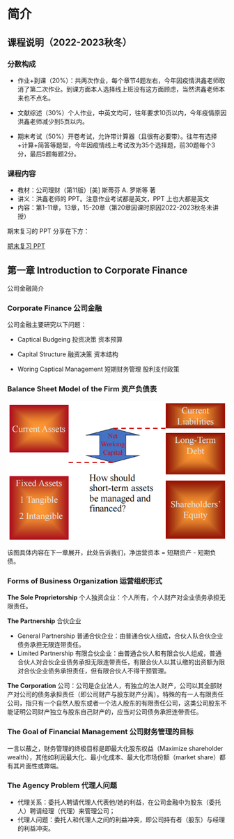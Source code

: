 # 简介

## 课程说明（2022-2023秋冬）

### 分数构成

* 作业+到课（20%）：共两次作业，每个章节4题左右，今年因疫情洪鑫老师取消了第二次作业。到课方面本人选择线上班没有这方面顾虑，当然洪鑫老师本来也不点名。
* 文献综述（30%）个人作业，中英文均可，往年要求10页以内，今年疫情原因洪鑫老师减少到5页以内。

* 期末考试（50%）开卷考试，允许带计算器（且很有必要带）。往年有选择+计算+简答等题型，今年因疫情线上考试改为35个选择题，前30题每个3分，最后5题每题2分。

### 课程内容

* 教材：公司理财（第11版）[美] 斯蒂芬 A. 罗斯等 著
* 讲义：洪鑫老师的 PPT。注意作业考试都是英文，PPT 上也大都是英文
* 内容：第1-11章，13章，15-20章（第20章因课时原因2022-2023秋冬未讲授）

期末复习的 PPT 分享在下方：

<a href="https://github.com/yhwu-is/Notes/raw/main/docs/finance/corporate/assets/Corporate%20Finance%20Exam%20Review%20Fall%202022.pdf" download="文件名.txt">期末复习 PPT</a>

## 第一章 Introduction to Corporate Finance 

公司金融简介

### Corporate  Finance 公司金融

公司金融主要研究以下问题：

* Captical Budgeing 投资决策 资本预算

* Capital Structure 融资决策 资本结构

* Woring Captical Management 短期财务管理 股利支付政策

### Balance Sheet Model of the Firm 资产负债表 

![](./assets/0-1.png)

该图具体内容在下一章展开，此处告诉我们，净运营资本 = 短期资产 - 短期负债。

### Forms of Business Organization 运营组织形式

**The Sole Proprietorship** 个人独资企业：个人所有，个人财产对企业债务承担无限责任。

**The Partnership** 合伙企业

* General Partnership 普通合伙企业：由普通合伙人组成，合伙人队合伙企业债务承担无限连带责任。
* Limited Partnership 有限合伙企业：由普通合伙人和有限合伙人组成，普通合伙人对合伙企业债务承担无限连带责任，有限合伙人以其认缴的出资额为限对合伙企业债务承担责任，但有限合伙人不得干预管理。

**The Corporation** 公司：公司是企业法人，有独立的法人财产，公司以其全部财产对公司的债务承担责任（即公司财产与股东财产分离）。特殊的有一人有限责任公司，指只有一个自然人股东或者一个法人股东的有限责任公司，这类公司股东不能证明公司财产独立与股东自己财产的，应当对公司债务承担连带责任。

### The Goal of Financial Management 公司财务管理的目标

一言以蔽之，财务管理的终极目标是即最大化股东权益（Maximize shareholder wealth），其他如利润最大化、最小化成本、最大化市场份额（market share）都有其片面性或弊端。

### The Agency Problem 代理人问题

* 代理关系：委托人聘请代理人代表他/她的利益，在公司金融中为股东（委托人）聘请经理（代理）来管理公司；
* 代理人问题：委托人和代理人之间的利益冲突，即公司持有者（股东）与经理的利益冲突。

